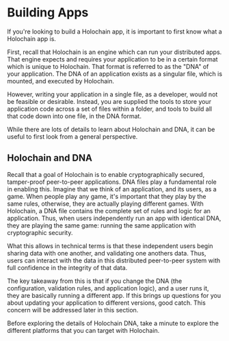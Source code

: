 # Building Apps

If you're looking to build a Holochain app, it is important to first know what a Holochain app is.

First, recall that Holochain is an engine which can run your distributed apps. That engine expects and requires your application to be in a certain format which is unique to Holochain. That format is referred to as the "DNA" of your application. The DNA of an application exists as a singular file, which is mounted, and executed by Holochain.

However, writing your application in a single file, as a developer, would not be feasible or desirable. Instead, you are supplied the tools to store your application code across a set of files within a folder, and tools to build all that code down into one file, in the DNA format.

While there are lots of details to learn about Holochain and DNA, it can be useful to first look from a general perspective.

## Holochain and DNA

Recall that a goal of Holochain is to enable cryptographically secured, tamper-proof peer-to-peer applications. DNA files play a fundamental role in enabling this. Imagine that we think of an application, and its users, as a game. When people play any game, it's important that they play by the same rules, otherwise, they are actually playing different games. With Holochain, a DNA file contains the complete set of rules and logic for an application. Thus, when users independently run an app with identical DNA, they are playing the same game: running the same application with cryptographic security.

What this allows in technical terms is that these independent users begin sharing data with one another, and validating one anothers data. Thus, users can interact with the data in this distributed peer-to-peer system with full confidence in the integrity of that data.

The key takeaway from this is that if you change the DNA (the configuration, validation rules, and application logic), and a user runs it, they are basically running a different app. If this brings up questions for you about updating your application to different versions, good catch. This concern will be addressed later in this section.

Before exploring the details of Holochain DNA, take a minute to explore the different platforms that you can target with Holochain.




